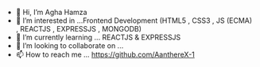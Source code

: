 - 👋 Hi, I’m Agha Hamza
- 👀 I’m interested in ...Frontend Development (HTML5 , CSS3 , JS (ECMA) , REACTJS , EXPRESSJS , MONGODB)
- 🌱 I’m currently learning ... REACTJS & EXPRESSJS
- 💞️ I’m looking to collaborate on ...
- 📫 How to reach me ... https://github.com/AanthereX-1

<!---
AanthereX-1/AanthereX-1 is a ✨ special ✨ repository because its `README.md` (this file) appears on your GitHub profile.
You can click the Preview link to take a look at your changes.
--->
